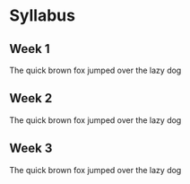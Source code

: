 # Syllabus

## Week 1
The quick brown fox jumped over the lazy dog

## Week 2
The quick brown fox jumped over the lazy dog

## Week 3
The quick brown fox jumped over the lazy dog